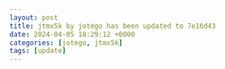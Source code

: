 ```yaml
---
layout: post
title: jtmx5k by jotego has been updated to 7e16d43
date: 2024-04-05 18:29:12 +0000
categories: [jotego, jtmx5k]
tags: [update]
---
```


